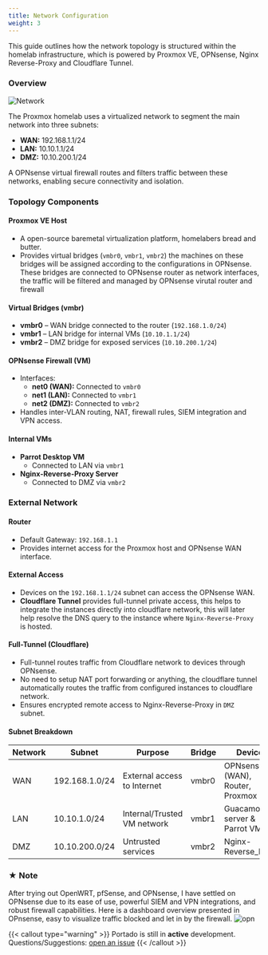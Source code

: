 ```yaml
---
title: Network Configuration
weight: 3
---
```


This guide outlines how the network topology is structured within the homelab infrastructure, which is powered by Proxmox VE, OPNsense, Nginx Reverse-Proxy and Cloudflare Tunnel.

### Overview

![Network](/images/Portado.png)

The Proxmox homelab uses a virtualized network to segment the main network into three subnets:

- **WAN:** 192.168.1.1/24
- **LAN:** 10.10.1.1/24
- **DMZ:** 10.10.200.1/24

A OPNsense virtual firewall routes and filters traffic between these networks, enabling secure connectivity and isolation.


### Topology Components

#### Proxmox VE Host

- A open-source baremetal virtualization platform, homelabers bread and butter.
- Provides virtual bridges (`vmbr0`, `vmbr1`, `vmbr2`) the machines on these bridges will be assigned according to the configurations in OPNsense. These bridges are connected to OPNsense router as network interfaces, the traffic will be filtered and managed by OPNsense virutal router and firewall

#### Virtual Bridges (vmbr)

- **vmbr0** – WAN bridge connected to the router (`192.168.1.0/24`)
- **vmbr1** – LAN bridge for internal VMs (`10.10.1.1/24`)
- **vmbr2** – DMZ bridge for exposed services (`10.10.200.1/24`)


#### OPNsense Firewall (VM)

- Interfaces:
  - **net0 (WAN):** Connected to `vmbr0`
  - **net1 (LAN):** Connected to `vmbr1`
  - **net2 (DMZ):** Connected to `vmbr2`
- Handles inter-VLAN routing, NAT, firewall rules, SIEM integration and VPN access.

#### Internal VMs

- **Parrot Desktop VM**
  - Connected to LAN via `vmbr1`
- **Nginx-Reverse-Proxy Server**
  - Connected to DMZ via `vmbr2`


### External Network

#### Router

- Default Gateway: `192.168.1.1`
- Provides internet access for the Proxmox host and OPNsense WAN interface.

#### External Access

- Devices on the `192.168.1.1/24` subnet can access the OPNsense WAN.
- **Cloudflare Tunnel** provides full-tunnel private access, this helps to integrate the instances directly into cloudflare network, this will later help resolve the DNS query to the instance where `Nginx-Reverse-Proxy` is hosted.

#### Full-Tunnel (Cloudflare)

- Full-tunnel routes traffic from Cloudflare network to devices through OPNsense.
- No need to setup NAT port forwarding or anything, the cloudflare tunnel automatically routes the traffic from configured instances to cloudflare network.
- Ensures encrypted remote access to Nginx-Reverse-Proxy in `DMZ` subnet.

#### Subnet Breakdown

| Network | Subnet | Purpose | Bridge | Devices |
|--------|--------|---------|--------|--------------------|
| WAN    | 192.168.1.0/24 | External access to Internet | vmbr0 | OPNsense (WAN), Router, Proxmox |
| LAN    | 10.10.1.0/24 | Internal/Trusted VM network | vmbr1 | Guacamole server & Parrot VM |
| DMZ    | 10.10.200.0/24 | Untrusted services | vmbr2 | Nginx-Reverse_Proxy |

### &#9733; Note

After trying out OpenWRT, pfSense, and OPNsense, I have settled on OPNsense due to its ease of use, powerful SIEM and VPN integrations, and robust firewall capabilities.
Here is a dashboard overview presented in OPnsense, easy to visualize traffic blocked and let in by the firewall.
![opn](/proxy/opnsense.png)


{{< callout type="warning" >}}
  Portado is still in **active** development. Questions/Suggestions: [open an issue](https://github.com/arbaaz29/Portado/issues)
{{< /callout >}}